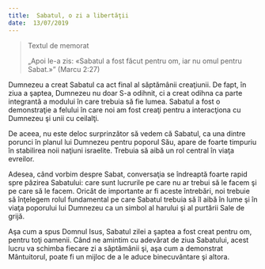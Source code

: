 ```yaml
---
title:  Sabatul, o zi a libertăţii
date:  13/07/2019
---
```


> <p>Textul de memorat</p>
> „Apoi le-a zis: «Sabatul a fost făcut pentru om, iar nu omul pentru Sabat.»” (Marcu 2:27)

Dumnezeu a creat Sabatul ca act final al săptămânii creaţiunii. De fapt, în ziua a şaptea, Dumnezeu nu doar S-a odihnit, ci a creat odihna ca parte integrantă a modului în care trebuia să fie lumea. Sabatul a fost o demonstraţie a felului în care noi am fost creaţi pentru a interacţiona cu Dumnezeu şi unii cu ceilalţi.

De aceea, nu este deloc surprinzător să vedem că Sabatul, ca una dintre porunci în planul lui Dumnezeu pentru poporul Său, apare de foarte timpuriu în stabilirea noii naţiuni israelite. Trebuia să aibă un rol central în viaţa evreilor.

Adesea, când vorbim despre Sabat, conversaţia se îndreaptă foarte rapid spre păzirea Sabatului: care sunt lucrurile pe care nu ar trebui să le facem şi pe care să le facem. Oricât de importante ar fi aceste întrebări, noi trebuie să înţelegem rolul fundamental pe care Sabatul trebuia să îl aibă în lume şi în viaţa poporului lui Dumnezeu ca un simbol al harului şi al purtării Sale de grijă.

Aşa cum a spus Domnul Isus, Sabatul zilei a şaptea a fost creat pentru om, pentru toţi oamenii. Când ne amintim cu adevărat de ziua Sabatului, acest lucru va schimba fiecare zi a săptămânii şi, aşa cum a demonstrat Mântuitorul, poate fi un mijloc de a le aduce binecuvântare şi altora.